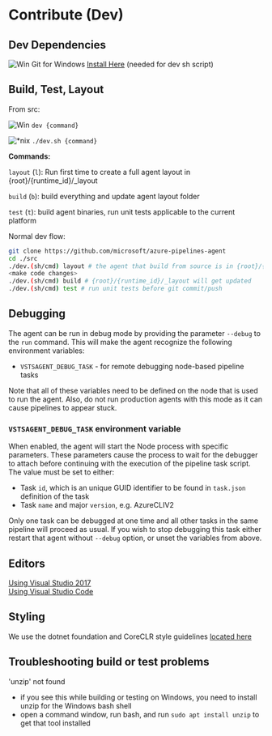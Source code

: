 # Contribute (Dev)

## Dev Dependencies

![Win](res/win_sm.png) Git for Windows [Install Here](https://git-scm.com/downloads) (needed for dev sh script)

## Build, Test, Layout 

From src:

![Win](res/win_sm.png) `dev {command}`  

![*nix](res/linux_sm.png) `./dev.sh {command}`
  
**Commands:**  

`layout` (`l`):  Run first time to create a full agent layout in {root}/{runtime_id}/_layout  

`build` (`b`):   build everything and update agent layout folder  

`test` (`t`):    build agent binaries, run unit tests applicable to the current platform

Normal dev flow:
```bash
git clone https://github.com/microsoft/azure-pipelines-agent
cd ./src
./dev.(sh/cmd) layout # the agent that build from source is in {root}/{runtime_id}/_layout
<make code changes>
./dev.(sh/cmd) build # {root}/{runtime_id}/_layout will get updated
./dev.(sh/cmd) test # run unit tests before git commit/push
```

## Debugging

The agent can be run in debug mode by providing the parameter `--debug` to the `run` command.
This will make the agent recognize the following environment variables:

- `VSTSAGENT_DEBUG_TASK` - for remote debugging node-based pipeline tasks

Note that all of these variables need to be defined on the node that is used to run the agent.
Also, do not run production agents with this mode as it can cause pipelines to appear stuck.

### `VSTSAGENT_DEBUG_TASK` environment variable

When enabled, the agent will start the Node process with specific parameters. These parameters cause the process to wait for the debugger to attach before continuing with the execution of the pipeline task script. The value must be set to either:
- Task `id`, which is an unique GUID identifier to be found in `task.json` definition of the task
- Task `name` and major `version`, e.g. AzureCLIV2

Only one task can be debugged at one time and all other tasks in the same pipeline will proceed as usual.
If you wish to stop debugging this task either restart that agent without `--debug` option, or unset the variables from above.

## Editors

[Using Visual Studio 2017](https://www.visualstudio.com/vs/)  
[Using Visual Studio Code](https://code.visualstudio.com/)

## Styling

We use the dotnet foundation and CoreCLR style guidelines [located here](
https://github.com/dotnet/corefx/blob/master/Documentation/coding-guidelines/coding-style.md)

## Troubleshooting build or test problems

'unzip' not found
- if you see this while building or testing on Windows, you need to install unzip for the Windows bash shell
- open a command window, run bash, and run `sudo apt install unzip` to get that tool installed


